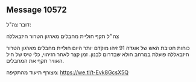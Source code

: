 ## Message 10572

דובר צה"ל:

צה״ל תקף חוליית מחבלים מארגון הטרור חיזבאללה 

כוחות חטיבת האש של אוגדה 91 זיהו מוקדם יותר היום חוליית מחבלים מארגון הטרור חיזבאללה פועלת במרחב חולא שבדרום לבנון. 
זמן קצר לאחר הזיהוי, כלי טיס של חיל האוויר תקף את המחבלים.

מצורף תיעוד מהתקיפה: https://we.tl/t-Evk8GcsX5Q

